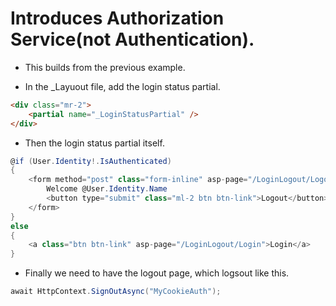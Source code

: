 # Introduces Authorization Service(not Authentication).

- This builds from the previous example.

- In the _Layuout file, add the login status partial.

```html
<div class="mr-2">
    <partial name="_LoginStatusPartial" />
</div>
```

- Then the login status partial itself.

```cs
@if (User.Identity!.IsAuthenticated)
{
    <form method="post" class="form-inline" asp-page="/LoginLogout/Logout">
        Welcome @User.Identity.Name
        <button type="submit" class="ml-2 btn btn-link">Logout</button>
    </form>
}
else
{
    <a class="btn btn-link" asp-page="/LoginLogout/Login">Login</a>
}
```

- Finally we need to have the logout page, which logsout like this.

```cs
await HttpContext.SignOutAsync("MyCookieAuth");
```


